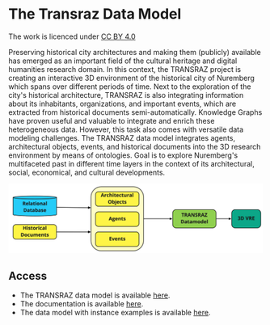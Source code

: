 # The Transraz Data Model

The work is licenced under [CC BY 4.0](https://creativecommons.org/licenses/by/4.0/)

Preserving historical city architectures and making them (publicly) available has emerged as an important field of the cultural heritage and digital humanities research domain. In this context, the TRANSRAZ project is creating an interactive 3D environment of the historical city of Nuremberg which spans over different periods of time. Next to the exploration of the city's historical architecture, TRANSRAZ is also integrating information about its inhabitants, organizations, and important events, which are extracted from historical documents semi-automatically. Knowledge Graphs have proven useful and valuable to integrate and enrich these heterogeneous data. However, this task also comes with versatile data modeling challenges. The TRANSRAZ data model integrates agents, architectural objects, events, and historical documents into the 3D research environment by means of ontologies. Goal is to explore Nuremberg's multifaceted past in different time layers in the context of its architectural, social, economical, and cultural developments.

![alt text](https://github.com/ISE-FIZKarlsruhe/Transraz/blob/main/TRANSRAZDataModel/DataModel_workflow.jpg)

## Access

- The TRANSRAZ data model is available [here](https://github.com/ISE-FIZKarlsruhe/Transraz/blob/main/TRANSRAZDataModel/transraz_datamodel.ttl). 
- The documentation is available [here](https://ise-fizkarlsruhe.github.io/Transraz/datamodel).
- The data model with instance examples is available [here](https://ise-fizkarlsruhe.github.io/Transraz/datamodel#examples).
